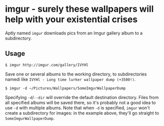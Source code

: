 imgur - surely these wallpapers will help with your existential crises
======================================================================
Aptly named `imgur` downloads pics from an Imgur gallery album to a
subdirectory.

Usage
-----
```
$ imgur http://imgur.com/gallery/IVYHl
```

Save one or several albums to the working directory, to subdirectories namedi
like `IVYHl - Long time lurker wallpaper dump (+3500!)`.


```
$ imgur -d ~/Pictures/Wallpapers/SomeImgurWallpaperDump
```

Specifying `-d`/`--dir` will override the default destination directory. Files
from all specified albums will be saved there, so it's probably not a good idea
to use `-d` with multiple albums. Note that when `-d` is specified, `imgur`
won't create a subdirectory for images: in the example above, they'll go
straight to `SomeImgurWallpaperDump`.
